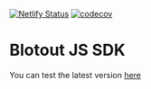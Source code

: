 [![Netlify Status](https://api.netlify.com/api/v1/badges/b42cba17-1cdd-4050-9e56-cbb4d544eca7/deploy-status)](https://app.netlify.com/sites/blotout-js-sdk/deploys) [![codecov](https://codecov.io/gh/blotoutio/sdk-js/branch/main/graph/badge.svg?token=4NVM8A3SW2)](https://codecov.io/gh/blotoutio/sdk-js)

# Blotout JS SDK

You can test the latest version [here](https://jsdemo.blotout.io)
